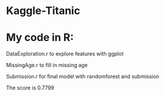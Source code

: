 # Kaggle-Titanic

# My code in R:

DataExploration.r to explore features with ggplot

MissingAge.r to fill in missing age

Submission.r for final model with randomforest and submission

The score is 0.7799

